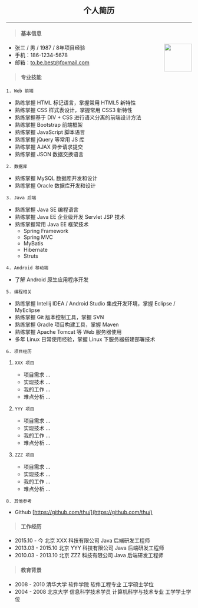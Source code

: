 ## <center>个人简历</center>
---

> #### 基本信息

<img src="https://cdn1.iconfinder.com/data/icons/user-pictures/101/malecostume-128.png" style="height:75px;float:right">

- 张三 / 男 / 1987 / 8年项目经验
- 手机：186-1234-5678
- 邮箱：<a href="mail-to:to.be.best@foxmail.com">to.be.best@foxmail.com</a>

> #### 专业技能

`1. Web 前端`
- 熟练掌握 HTML 标记语言，掌握常用 HTML5 新特性
- 熟练掌握 CSS  样式表设计，掌握常用 CSS3 新特性
- 熟练掌握基于 DIV + CSS 进行语义分离的前端设计方法
- 熟练掌握 Bootstrap 前端框架
- 熟练掌握 JavaScript 脚本语言
- 熟练掌握 jQuery 等常用 JS 库
- 熟练掌握 AJAX 异步请求提交
- 熟练掌握 JSON 数据交换语言

`2. 数据库` 
- 熟练掌握 MySQL 数据库开发和设计
- 熟练掌握 Oracle 数据库开发和设计

`3. Java 后端`
- 熟练掌握 Java SE 编程语言
- 熟练掌握 Java EE 企业级开发 Servlet JSP 技术
- 熟练掌握常用 Java EE 框架技术
	- Spring Framework
	- Spring MVC
	- MyBatis
	- Hibernate
	- Struts

`4. Android 移动端`
- 了解 Android 原生应用程序开发

`5. 编程相关`
- 熟练掌握 Intellij IDEA / Android Studio 集成开发环境，掌握 Eclipse / MyEclipse 
- 熟练掌握 Git 版本控制工具，掌握 SVN
- 熟练掌握 Gradle 项目构建工具，掌握 Maven
- 熟练掌握 Apache Tomcat 等 Web 服务器使用
- 多年 Linux 日常使用经验，掌握 Linux 下服务器搭建部署技术

`6. 项目经历`
1. `XXX 项目`
	- 项目需求 ...
	- 实现技术 ...
	- 我的工作 ...
	- 难点分析 ...
	
2. `YYY 项目`
	- 项目需求 ...
	- 实现技术 ...
	- 我的工作 ...
	- 难点分析 ...

3. `ZZZ 项目`
	- 项目需求 ...
	- 实现技术 ...
	- 我的工作 ...
	- 难点分析 ...

`8. 其他参考`
- Github [https://github.com/thu/](https://github.com/thu/)

> #### 工作经历

- 2015.10 - 今 北京 XXX 科技有限公司 Java 后端研发工程师
- 2013.03 - 2015.10 北京 YYY 科技有限公司 Java 后端研发工程师
- 2010.03 - 2013.10 北京 ZZZ 科技有限公司 Java 后端研发工程师

> #### 教育背景

- 2008 - 2010 清华大学 软件学院 软件工程专业 工学硕士学位
- 2004 - 2008 北京大学 信息科学技术学员 计算机科学与技术专业 工学学士学位